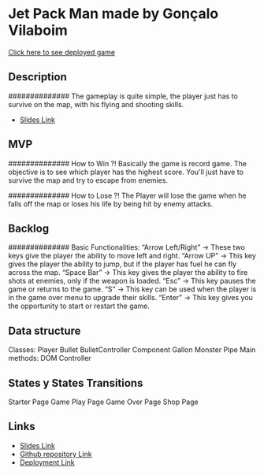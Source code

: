 # Jet Pack Man made by Gonçalo Vilaboim

[Click here to see deployed game](https://gvilaboim.github.io/jet_pack_man/)

## Description
##############
The gameplay is quite simple, the player just has to survive on the map, with his flying and shooting skills.
- [Slides Link](https://docs.google.com/presentation/d/1031mMMCTqQSXALIgkRtkkSaG-SC6A9jG/edit?usp=sharing&ouid=106323460422668069641&rtpof=true&sd=true)

## MVP
##############
How to Win ?!
Basically the game is record game. The objective is to see which player has the highest score.
You'll just have to survive the map and try to escape from enemies.

##############
How to Lose ?!
The Player will lose the game when he falls off the map or loses his life by being hit by enemy attacks.

## Backlog
##############
Basic Functionalities:
“Arrow Left/Right” -> These two keys give the player the ability to move left and right.
“Arrow UP” -> This key gives the player the ability to jump, but if the player has fuel he can fly across the map.
“Space Bar” -> This key gives the player the ability to fire shots at enemies, only if the weapon is loaded.
“Esc” -> This key pauses the game or returns to the game.
“S” -> This key can be used when the player is in the game over menu to upgrade their skills.
“Enter” -> This key gives you the opportunity to start or restart the game.


## Data structure
Classes:
Player
Bullet
BulletController
Component
Gallon
Monster
Pipe
Main methods:
DOM
Controller

## States y States Transitions
Starter Page
Game Play Page
Game Over Page
Shop Page


## Links
- [Slides Link](https://docs.google.com/presentation/d/1031mMMCTqQSXALIgkRtkkSaG-SC6A9jG/edit?usp=sharing&ouid=106323460422668069641&rtpof=true&sd=true)
- [Github repository Link](https://github.com/gvilaboim/jet_pack_man)
- [Deployment Link](https://gvilaboim.github.io/jet_pack_man/)